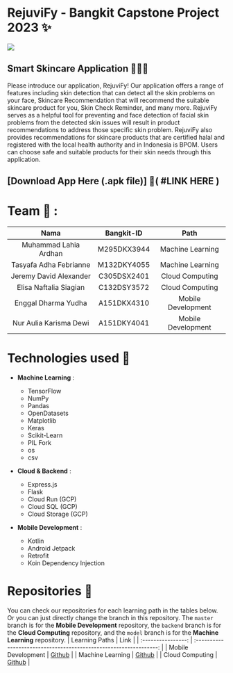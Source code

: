 # RejuviFy - Bangkit Capstone Project 2023 ✨
<img src='https://drive.google.com/file/d/16AuaFL7WHYtwCFwMOXXzeOT03Bvaf8HE/view'>

## Smart Skincare Application 💆‍♀️📱 <br>
Please introduce our application, RejuviFy! Our application offers a range of features including skin detection that can detect all the skin problems on your face, Skincare Recommendation that will recommend the suitable skincare product for you, Skin Check Reminder, and many more. RejuviFy serves as a helpful tool for preventing and face detection of facial skin problems from the detected skin issues will result in product recommendations to address those specific skin problem. RejuviFy also provides recommendations for skincare products that are certified halal and registered with the local health authority and in Indonesia is BPOM. Users can choose safe and suitable products for their skin needs through this application.

## [Download App Here (.apk file)] 📲( #LINK HERE )

# Team 🤝 :
|          Nama         | Bangkit-ID |       Path       |
|:---------------------:|:----------:|:----------------:|
|  Muhammad Lahia Ardhan  |  M295DKX3944  | Machine Learning |
|  Tasyafa Adha Febrianne  |  M132DKY4055  | Machine Learning |
|   Jeremy David Alexander    |  C305DSX2401  |  Cloud Computing |
|  Elisa Naftalia Siagian  |  C132DSY3572  |  Cloud Computing |
|    Enggal Dharma Yudha      |  A151DKX4310  |      Mobile Development     |
|    Nur Aulia Karisma Dewi      |  A151DKY4041  |      Mobile Development     |

# Technologies used 🔧 

- **Machine Learning** :
  * TensorFlow
  * NumPy
  * Pandas
  * OpenDatasets
  * Matplotlib
  * Keras
  * Scikit-Learn
  * PIL Fork
  * os
  * csv
  
- **Cloud & Backend** : 
  * Express.js
  * Flask
  * Cloud Run (GCP)
  * Cloud SQL (GCP)
  * Cloud Storage (GCP)

- **Mobile Development** :
  * Kotlin
  * Android Jetpack
  * Retrofit
  * Koin Dependency Injection 

# Repositories 📁
You can check our repositories for each learning path in the tables below. Or you can just directly change the branch in this repository. The `master` branch is for the **Mobile Development** repository, the `backend` branch is for the **Cloud Computing** repository, and the `model` branch is for the **Machine Learning** repository.
|   Learning Paths   |                                Link                                |
| :----------------: | :----------------------------------------------------------------: |
| Mobile Development | [Github](https://github.com/lahiardhan/RejuviFy/tree/android)       |
|  Machine Learning  |  [Github](https://github.com/lahiardhan/RejuviFy/tree/model)       |
|   Cloud Computing  |   [Github](https://github.com/lahiardhan/RejuviFy/tree/backend)    |
